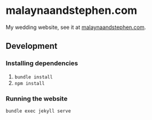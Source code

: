 # malaynaandstephen.com

My wedding website, see it at [malaynaandstephen.com](malaynaandstephen.com).

## Development

### Installing dependencies

1. `bundle install`
2. `npm install`

### Running the website

`bundle exec jekyll serve`

